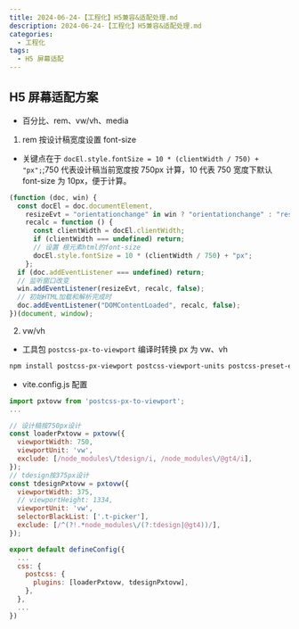 ```yaml
---
title: 2024-06-24-【工程化】H5兼容&适配处理.md
description: 2024-06-24-【工程化】H5兼容&适配处理.md
categories:
  - 工程化
tags:
  - H5 屏幕适配
---
```


## H5 屏幕适配方案

- 百分比、rem、vw/vh、media

1. rem 按设计稿宽度设置 font-size

- 关键点在于 `docEl.style.fontSize = 10 * (clientWidth / 750) + "px";`;750 代表设计稿当前宽度按 750px 计算，10 代表 750 宽度下默认 font-size 为 10px，便于计算。

```js
(function (doc, win) {
  const docEl = doc.documentElement,
    resizeEvt = "orientationchange" in win ? "orientationchange" : "resize",
    recalc = function () {
      const clientWidth = docEl.clientWidth;
      if (clientWidth === undefined) return;
      // 设置 根元素html的font-size
      docEl.style.fontSize = 10 * (clientWidth / 750) + "px";
    };
  if (doc.addEventListener === undefined) return;
  // 监听窗口改变
  win.addEventListener(resizeEvt, recalc, false);
  // 初始HTML加载和解析完成时
  doc.addEventListener("DOMContentLoaded", recalc, false);
})(document, window);
```

2. vw/vh

- 工具包 `postcss-px-to-viewport` 编译时转换 px 为 vw、vh

```sh
npm install postcss-px-viewport postcss-viewport-units postcss-preset-env -D

```

- vite.config.js 配置

```js
import pxtovw from 'postcss-px-to-viewport';
...

// 设计稿按750px设计
const loaderPxtovw = pxtovw({
  viewportWidth: 750,
  viewportUnit: 'vw',
  exclude: [/node_modules\/tdesign/i, /node_modules\/@gt4/i],
});
// tdesign按375px设计
const tdesignPxtovw = pxtovw({
  viewportWidth: 375,
  // viewportHeight: 1334,
  viewportUnit: 'vw',
  selectorBlackList: ['.t-picker'],
  exclude: [/^(?!.*node_modules\/(?:tdesign|@gt4))/],
});

export default defineConfig({
  ...
  css: {
    postcss: {
      plugins: [loaderPxtovw, tdesignPxtovw],
    },
  },
  ...
})
```
